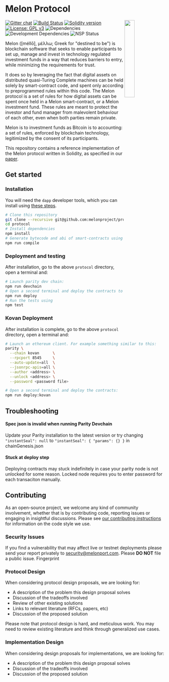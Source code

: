 # Melon Protocol

<img src = "https://github.com/melonproject/branding/blob/master/melon/03_M_logo.jpg" width = "25%" align="right">

[![Gitter chat](https://img.shields.io/gitter/room/melonproject/protocol.js.svg?style=flat-square&colorB=46bc99)](https://gitter.im/melonproject/general "Gitter chat")
[![Build Status](https://img.shields.io/travis/melonproject/protocol/master.svg?style=flat-square)](https://travis-ci.org/melonproject/protocol)
[![Solidity version](https://img.shields.io/badge/solidity-0.4.19-brightgreen.svg?style=flat-square&colorB=C99D66)](https://github.com/ethereum/solidity/releases/tag/v0.4.19)
[![License: GPL v3](https://img.shields.io/badge/License-GPL%20v3-blue.svg?style=flat-square)](https://www.gnu.org/licenses/gpl-3.0)
![Dependencies](https://img.shields.io/david/melonproject/melon.js.svg?style=flat-square)
![Development Dependencies](https://img.shields.io/david/dev/melonproject/melon.js.svg?style=flat-square)
![NSP Status](https://nodesecurity.io/orgs/melonproject/projects/cb1dd04e-1069-4ffd-8210-70ec757ed3de)

Melon ([méllō], μέλλω; Greek for "destined to be") is blockchain software that seeks to enable participants to set up, manage and invest in technology regulated investment funds in a way that reduces barriers to entry, while minimizing the requirements for trust.

It does so by leveraging the fact that digital assets on distributed quasi-Turing Complete machines can be held solely by smart-contract code, and spent only according to preprogrammed rules within this code.
The Melon protocol is a set of rules for how digital assets can be spent once held in a Melon smart-contract, or a Melon investment fund.
These rules are meant to protect the investor and fund manager from malevolent behaviour of each other, even when both parties remain private.

Melon is to investment funds as Bitcoin is to accounting: a set of rules, enforced by blockchain technology, legitimized by the consent of its participants.

This repository contains a reference implementation of the Melon protocol written in Solidity, as specified in our [paper][paper-url].

## Get started

### Installation

You will need the `dapp` developer tools, which you can install using [these steps](http://dapp.tools/).

```sh
# Clone this repository
git clone --recursive git@github.com:melonproject/protocol.git
cd protocol
# Install dependencies
npm install
# Generate bytecode and abi of smart-contracts using dapp suite
npm run compile
```

### Deployment and testing

After installation, go to the above `protocol` directory, open a terminal and:

```sh
# Launch parity dev chain:
npm run devchain
# Open a second terminal and deploy the contracts to the development network:
npm run deploy
# Run the tests using
npm test
```

### Kovan Deployment

After installation is complete, go to the above `protocol` directory, open a terminal and:

```sh
# Launch an ethereum client. For example something similar to this:
parity \
  --chain kovan      \
  --rpcport 8545     \
  --auto-update=all  \
  --jsonrpc-apis=all \
  --author <address> \
  --unlock <address> \
  --password <password file>

# Open a second terminal and deploy the contracts:
npm run deploy:kovan
```
## Troubleshooting

#### Spec json is invalid when running Parity Devchain
Update your Parity installation to the latest version or try changing `"instantSeal": null` to `"instantSeal": { "params": {} }` in chainGenesis.json

#### Stuck at deploy step
Deploying contracts may stuck indefinitely in case your parity node is not unlocked for some reason. Locked node requires you to enter password for each transaciton manually.

## Contributing

As an open-source project, we welcome any kind of community involvement, whether that is by contributing code, reporting issues or engaging in insightful discussions.
Please see [our contributing instructions](CONTRIBUTING.md) for information on the code style we use.

### Security Issues

If you find a vulnerability that may affect live or testnet deployments please send your report privately to [security@melonport.com](https://pgp.mit.edu/pks/lookup?search=security%40melonport.com&op=index). Please **DO NOT** file a public issue.
Fingerprint

### Protocol Design

When considering protocol design proposals, we are looking for:

- A description of the problem this design proposal solves
- Discussion of the tradeoffs involved
- Review of other existing solutions
- Links to relevant literature (RFCs, papers, etc)
- Discussion of the proposed solution

Please note that protocol design is hard, and meticulous work. You may need to review existing literature and think through generalized use cases.

### Implementation Design

When considering design proposals for implementations, we are looking for:

- A description of the problem this design proposal solves
- Discussion of the tradeoffs involved
- Discussion of the proposed solution

[paper-url]: https://github.com/melonproject/paper/blob/specs/specs.pdf
[dependencies-badge-url]: https://david-dm.org/melonproject/melon.js
